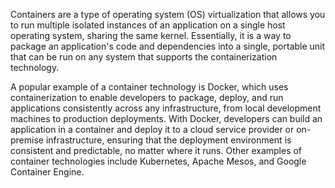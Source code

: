 

Containers are a type of operating system (OS) virtualization that allows you to run multiple isolated instances of an application on a single host operating system, sharing the same kernel. Essentially, it is a way to package an application's code and dependencies into a single, portable unit that can be run on any system that supports the containerization technology.

A popular example of a container technology is Docker, which uses containerization to enable developers to package, deploy, and run applications consistently across any infrastructure, from local development machines to production deployments. With Docker, developers can build an application in a container and deploy it to a cloud service provider or on-premise infrastructure, ensuring that the deployment environment is consistent and predictable, no matter where it runs. Other examples of container technologies include Kubernetes, Apache Mesos, and Google Container Engine.